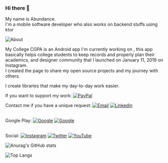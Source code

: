 ### Hi there 👋

My name is Abundance.</br>
I'm a mobile software developer who also works on backend stuffs using ktor</br>


![About](https://img.shields.io/badge/About-MycollegeCGPA-grightgreen?labelColor=black)

 
My College CGPA is an Android app I'm currently working on , this app basically helps college students to keep records and properly plan their academics,
and designer community that I launched on January 11, 2019 on Instagram.</br>
I created the page to share my open source projects and my journey with others.  

I create libraries that make my day-to-day work easier.

If you want to support my work: [![PayPal](https://img.shields.io/badge/PayPal-Donate%20my%20work-yellow?logo=PayPal&logoColor=yellow&labelColor=black)](https://www.paypal.com/donate?hosted_button_id=2JMUZJKJ5TNT4)

Contact me if you have a unique request: [![Email](https://img.shields.io/badge/Email-hello@uigitdev.com-blue?labelColor=black)](mailto:hello@uigitdev.com) [![Linkedin](https://img.shields.io/badge/Linkedin-David%20Toth-blue?logo=Linkedin&logoColor=blue&labelColor=black)](https://www.linkedin.com/in/uigitdev/)


<br/>Google Play: [![Google](https://img.shields.io/badge/Android-My%20Wallet-grightgreen?logo=Android&logoColor=brightgreen&labelColor=black)](https://play.google.com/store/apps/details?id=com.uigitdev.android.mywallet) [![Google](https://img.shields.io/badge/Android-Daily%20Dictionary-grightgreen?logo=Android&logoColor=brightgreen&labelColor=black)](https://play.google.com/store/apps/details?id=com.uigitdev.recwee)


</br>Social: [![Instagram](https://img.shields.io/badge/Instagram-Developer%20journey-blueviolet?logo=Instagram&logoColor=blueviolet&labelColor=black)](https://www.instagram.com/uigitdev/) [![Twitter](https://img.shields.io/badge/Twitter-Let%27s%20tweet%20each%20other-blue?logo=Twitter&logoColor=blue&labelColor=black)](https://twitter.com/uigitdev) [![YouTube](https://img.shields.io/badge/YouTube-Watch%20my%20videos-red?logo=YouTube&logoColor=red&labelColor=black)](https://www.youtube.com/channel/UCJs4WLc8_jk5DhIwMAwoVuw)

![Anurag's GitHub stats](https://github-readme-stats.vercel.app/api?username=uigitdev&show_icons=true&theme=vue&hide_border=true&count_private=true&bg_color=101013&title_color=00DCA8&text_color=FDFCFF)

![Top Langs](https://github-readme-stats.vercel.app/api/top-langs/?username=AbGhost-cyber&layout=compact&show_icons=true&theme=vue&hide_border=true&count_private=true&bg_color=101013&title_color=00DCA8&text_color=FDFCFF)
